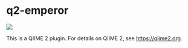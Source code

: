 # q2-emperor

![](https://github.com/qiime2/q2-emperor/workflows/ci-dev/badge.svg)

This is a QIIME 2 plugin. For details on QIIME 2, see https://qiime2.org.